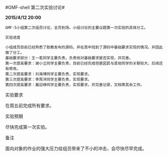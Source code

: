 #GMF-shell 第二次实验讨论#

**2015/4/12   20:00**
    
    GMF-5小组第二次组员讨论，全员到场。小组讨论的主要议题第一次实验的具体分工。
    
    实验进度
    
    小组成员目前已经熟悉了助教发布的源码，并在其中找到了源码中基础要求实现的情况。并因此做了分工。
    基础要求部分：王一茗同学主要负责，负责核对基础要求是否实现，并完善。
    第一次提高要求：谢小立同学主要负责，目前已经完成但是因其与其他同学的关联较大，后续还有修改。
    第二次提高要求：刘海博同学主要负责，实现要求。
    第三次提高要求：李周洋同学主要负责，实现要求。
    第四次提高要求：冀迎峥同学主要负责，实现要求，并完善记录，文档等其余工作。
    
   实验要求
   
   在周五前完成所有要求。
   
   实验预期
   
   尽快完成第一次实验。
   
   备注
   
   面向对象的作业的强大压力给组员带来了不小的冲击，会尽快尽早完成。
   
   
